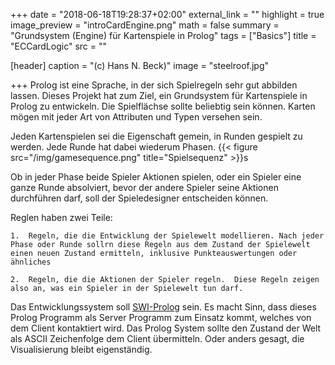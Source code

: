 +++
date = "2018-06-18T19:28:37+02:00"
external_link = ""
highlight = true
image_preview = "introCardEngine.png"
math = false
summary = "Grundsystem (Engine) für Kartenspiele in Prolog"
tags = ["Basics"]
title = "ECCardLogic"
src = ""

[header]
  caption = "(c) Hans N. Beck)"
  image = "steelroof.jpg"

+++
Prolog ist eine Sprache, in der sich Spielregeln sehr gut abbilden lassen. Dieses Projekt hat zum Ziel, ein Grundsystem für Kartenspiele in Prolog zu entwickeln. Die Spielflächse sollte beliebtig sein können. Karten mögen mit jeder Art von Attributen und Typen versehen sein. 

Jeden Kartenspielen sei die Eigenschaft gemein, in Runden gespielt zu werden. Jede Runde hat dabei wiederum Phasen.  {{< figure src="/img/gamesequence.png" title="Spielsequenz" >}}s

Ob in jeder Phase beide Spieler Aktionen spielen, oder ein Spieler eine ganze Runde absolviert, bevor der andere Spieler seine Aktionen durchführen darf, soll der Spieledesigner entscheiden können. 

Reglen haben zwei Teile: 

	1.  Regeln, die die Entwicklung der Spielewelt modellieren. Nach jeder Phase oder Runde sollrn diese Regeln aus dem Zustand der Spielewelt einen neuen Zustand ermitteln, inklusive Punkteauswertungen oder ähnliches

	2.  Regeln, die die Aktionen der Spieler regeln.  Diese Regeln zeigen also an, was ein Spieler in der Spielewelt tun darf. 


Das Entwicklungssystem soll [SWI-Prolog](http://www.swi-prolog.org) sein. Es macht Sinn, dass dieses Prolog Programm als Server Programm zum Einsatz kommt, welches von dem Client kontaktiert wird. Das Prolog System sollte den Zustand der Welt als ASCII Zeichenfolge dem Client übermitteln. Oder anders gesagt, die Visualisierung bleibt eigenständig.

